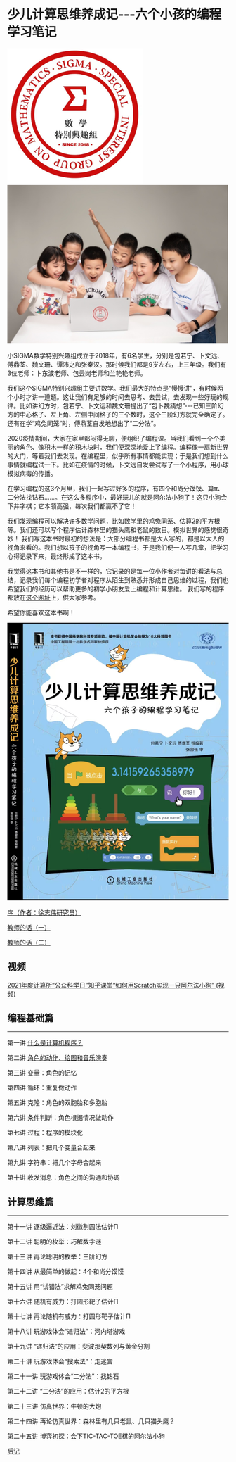 # 少儿计算思维养成记---六个小孩的编程学习笔记

![SIGMA数学特别兴趣组](Figures/SIGMA-Logo.png)
![SIGMA数学特别兴趣组](Figures/SIGMA.png)


小SIGMA数学特别兴趣组成立于2018年，有6名学生，分别是包若宁、卜文远、傅鼎荃、魏文珊、谭沛之和张秦汉。那时候我们都是9岁左右，上三年级。我们有3位老师：卜东波老师、包云岗老师和兰艳艳老师。

我们这个SIGMA特别兴趣组主要讲数学。我们最大的特点是“慢慢讲”，有时候两个小时才讲一道题。这让我们有足够的时间去思考、去尝试，去发现一些好玩的规律。比如讲幻方时，包若宁、卜文远和魏文珊提出了“包卜魏猜想”---已知三阶幻方的中心格子、左上角、左侧中间格子的三个数时，这个三阶幻方就完全确定了。还有在学“鸡兔同笼”时，傅鼎荃自发地想出了“二分法”。


2020疫情期间，大家在家里都闷得无聊，便组织了编程课。当我们看到一个个美丽的角色、像积木一样的积木块时，我们便深深地爱上了编程。编程像一扇新世界的大门，等着我们去发现。在编程里，似乎所有事情都能实现；于是我们想到什么事情就编程试一下。比如在疫情的时候，卜文远自发尝试写了一个小程序，用小球模拟病毒的传播。

在学习编程的这3个月里，我们一起写过好多的程序，有四个和尚分馍馍、算π、二分法找钻石……。在这么多程序中，最好玩儿的就是阿尔法小狗了！这只小狗会下井字棋；它本领高强，每次我们都赢不了它！


我们发现编程可以解决许多数学问题，比如数学里的鸡兔同笼、估算2的平方根等。我们还可以写个程序估计森林里的猫头鹰和老鼠的数目。模拟世界的感觉很奇妙！
我们写这本书时最初的想法是：大部分编程书都是大人写的，都是以大人的视角来看的。我们想以孩子的视角写一本编程书，于是我们便一人写几章，把学习心得记录下来，最终形成了这本书。

我觉得这本书和其他书是不一样的，它记录的是每一位小作者对每讲的看法与总结，记录我们每个编程初学者对程序从陌生到熟悉并形成自己思维的过程，我们也希望我们的经历可以帮助更多的初学小朋友爱上编程和计算思维。
我们写的程序都放在[这个网址](https://deltadbu.github.io/6kids_learning_scratch/)上，供大家参考。


希望你能喜欢这本书啊！


![六个小孩学编程书的封面](Figures/SIGMA-Book.jpeg)

[序（作者：徐志伟研究员）](Preface.md)

[教师的话（一）](TeachersWords.md)

[教师的话（二）](TeachersWords2.md)

## 视频

[2021年度计算所“公众科学日”知乎课堂“如何用Scratch实现一只阿尔法小狗” (视频)](http://bioinfo.ict.ac.cn/~dbu/Video/SIGMA-MiniAlphaGo.mp4)

## 编程基础篇
---

第一讲 [什么是计算机程序？](Lec1.md)

第二讲 [角色的动作、绘图和音乐演奏](Lec2.md)

第三讲 变量：角色的记忆	

第四讲 循环：重复做动作

第五讲 克隆：角色的双胞胎和多胞胎

第六讲 条件判断：角色根据情况做动作	

第七讲 过程：程序的模块化	

第八讲 列表：把几个变量合起来	

第九讲 字符串：把几个字母合起来	

第十讲 收发消息：角色之间的沟通和协调	


## 计算思维篇
---

第十一讲 逐级逼近法：刘徽割圆法估计Π	

第十二讲 聪明的枚举：巧解数字谜	

第十三讲 再论聪明的枚举：三阶幻方

第十四讲 从最简单的做起：4个和尚分馍馍

第十五讲 用“试错法”求解鸡兔同笼问题

第十六讲 随机有威力：打圆形靶子估计Π

第十七讲 再论随机有威力：打圆形靶子估计Π

第十八讲 玩游戏体会“递归法”：河内塔游戏

第十九讲 “递归法”的应用：斐波那契数列与黄金分割

第二十讲 玩游戏体会“搜索法”：走迷宫

第二十一讲 玩游戏体会“二分法”：找钻石

第二十二讲 “二分法”的应用：估计2的平方根

第二十三讲 仿真世界：牛顿的大炮

第二十四讲 再论仿真世界：森林里有几只老鼠、几只猫头鹰？

第二十五讲 博弈初探：会下TIC-TAC-TOE棋的阿尔法小狗

[后记](Afterword.md)


